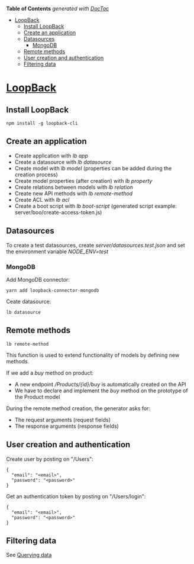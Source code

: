 <!-- START doctoc generated TOC please keep comment here to allow auto update -->
<!-- DON'T EDIT THIS SECTION, INSTEAD RE-RUN doctoc TO UPDATE -->
**Table of Contents**  *generated with [DocToc](https://github.com/thlorenz/doctoc)*

- [LoopBack](#loopback)
  - [Install LoopBack](#install-loopback)
  - [Create an application](#create-an-application)
  - [Datasources](#datasources)
    - [MongoDB](#mongodb)
  - [Remote methods](#remote-methods)
  - [User creation and authentication](#user-creation-and-authentication)
  - [Filtering data](#filtering-data)

<!-- END doctoc generated TOC please keep comment here to allow auto update -->

# [LoopBack](http://loopback.io)

## Install LoopBack

    npm install -g loopback-cli

## Create an application

* Create application with _lb app_
* Create a datasource with _lb datasource_
* Create model with _lb model_ (properties can be added during the creation process)
* Create model properties (after creation) with _lb property_
* Create relations between models with _lb relation_
* Create new API methods with _lb remote-method_
* Create ACL with _lb acl_
* Create a boot script with _lb boot-script_ (generated script example: server/boo/create-access-token.js)

## Datasources

To create a test datasources, create _server/datasources.test.json_ and set the environment variable _NODE_ENV=test_

### MongoDB

Add MongoDB connector:

    yarn add loopback-connector-mongodb

Ceate datasource:

    lb datasource

## Remote methods

    lb remote-method

This function is used to extend functionality of models by defining new methods.

If we add a _buy_ method on product:

* A new endpoint _/Products/{id}/buy_ is automatically created on the API
* We have to declare and implement the _buy_ method on the prototype of the Product model

During the remote method creation, the generator asks for:

* The request arguments (request fields)
* The response arguments (response fields)

## User creation and authentication

Create user by posting on "/Users":

    {
      "email": "<email>",
      "password": "<password>"
    }

Get an authentication token by posting on "/Users/login":

    {
      "email": "<email>",
      "password": "<password>"
    }


## Filtering data

See [Querying data](http://loopback.io/doc/en/lb3/Querying-data.html)
